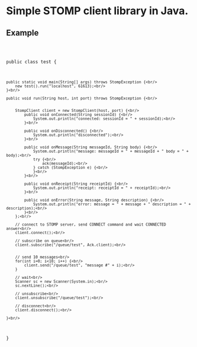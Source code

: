 Simple STOMP client library in Java.========## Example<p><code><br/>public class test {<br/>	public static void main(String[] args) throws StompException {<br/>		new test().run("localhost", 61613);<br/>	}<br/>		public void run(String host, int port) throws StompException {<br/>						StompClient client = new StompClient(host, port) {<br/>			public void onConnected(String sessionId) {<br/>				System.out.println("connected: sessionId = " + sessionId);<br/>			}<br/>						public void onDisconnected() {<br/>				System.out.println("disconnected");<br/>			}<br/>						public void onMessage(String messageId, String body) {<br/>				System.out.println("message: messageId = " + messageId + " body = " + body);<br/>				try {<br/>					ack(messageId);<br/>				} catch (StompException e) {<br/>				}<br/>			}<br/>						public void onReceipt(String receiptId) {<br/>				System.out.println("receipt: receiptId = " + receiptId);<br/>			}<br/>						public void onError(String message, String description) {<br/>				System.out.println("error: message = " + message + " description = " + description);<br/>			}<br/>		};<br/>				// connect to STOMP server, send CONNECT command and wait CONNECTED answer<br/>		client.connect();<br/>				// subscribe on queue<br/>		client.subscribe("/queue/test", Ack.client);<br/>						// send 10 messages<br/>		for(int i=0; i<10; i++) {<br/>			client.send("/queue/test", "message #" + i);<br/>		}				// wait<br/>		Scanner sc = new Scanner(System.in);<br/>		sc.nextLine();<br/>				// unsubscribe<br/>		client.unsubscribe("/queue/test");<br/>				// disconnect<br/>		client.disconnect();<br/>			}<br/>}<br/></code></p>